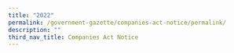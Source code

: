 ```yaml
---
title: "2022"
permalink: /government-gazette/companies-act-notice/permalink/
description: ""
third_nav_title: Companies Act Notice
---
```

